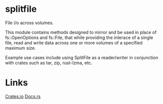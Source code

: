 # splitfile
File i/o across volumes.

This module contains methods designed to mirror and be used in place of fs::OpenOptions and fs::File, that while providing the interace of a single file, read and write data across one or more volumes of a specified maximum size.  

Example use cases include using SplitFile as a reader/writer in conjunction with crates such as tar, zip, rust-lzma, etc.

# Links

[Crates.io](https://crates.io/crates/splitfile)
[Docs.rs](https://docs.rs/splitfile)
